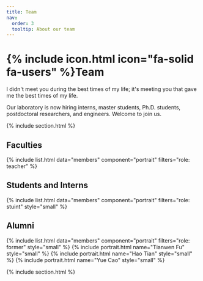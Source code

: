 ```yaml
---
title: Team
nav:
  order: 3
  tooltip: About our team
---
```


# {% include icon.html icon="fa-solid fa-users" %}Team

I didn't meet you during the best times of my life; it's meeting you that gave me the best times of my life.



Our laboratory is now hiring interns, master students, Ph.D. students, postdoctoral researchers, and engineers. Welcome to join us.



{% include section.html %}
## Faculties
{% include list.html data="members" component="portrait" filters="role: teacher" %}
## Students and Interns
{% include list.html data="members" component="portrait" filters="role: stuint" style="small" %}

## Alumni
{% include list.html data="members" component="portrait" filters="role: former" style="small" %}
{% include portrait.html name="Tianwen Fu" style="small" %}
{% include portrait.html name="Hao Tian" style="small" %}
{% include portrait.html name="Yue Cao" style="small" %}


{% include section.html %}
